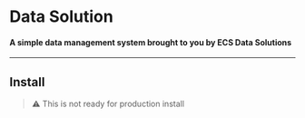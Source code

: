 # Data Solution
#### A simple data management system brought to you by ECS Data Solutions

---

## Install
> ⚠️ This is not ready for production install
